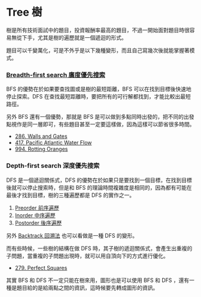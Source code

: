 # Tree 樹

樹是所有技術面試中的題目，投資報酬率最高的題目，不過一開始面對題目時很容易無從下手，尤其是樹的遍歷就是一個遞迴的形式。

題目可以千變萬化，可是不外乎是以下幾種變形，而且自己寫幾次後就能掌握著模式。

### [Breadth-first search 廣度優先搜索](breadthfirst-search/)

BFS 的優勢在於如果要查找圖或是樹的最短距離，BFS 可以在找到目標後快速地停止探索。DFS 在查找最短距離時，要把所有的可行解都找到，才能比較出最短路徑。

另外 BFS 還有一個優勢，那就是 BFS 是可以做到多點同時出發的，把不同的出發點視作是同一層即可，有些題目甚至一定要這樣做，因為這樣可以節省很多時間。

* [286. Walls and Gates](breadthfirst-search/walls-and-gates.md)
* [417. Pacific Atlantic Water Flow](breadthfirst-search/pacific-atlantic-water-flow.md) 
* [994. Rotting Oranges](breadthfirst-search/rotting-oranges.md)

### Depth-first search 深度優先搜索

DFS 是一個遞迴關係式，DFS 的優勢在於如果只是要找到一個目標，在找到目標後就可以停止搜索時，但是和 BFS 的理論時間複雜度是相同的，因為都有可能在最後才找到目標，樹的三種遍歷都是 DFS 的實作之一。

1. [Preorder 前序遍歷](preorder/)
2. [Inorder 中序遍歷](inorder/)
3. [Postorder 後序遍歷](postorder/)

另外 [Backtrack 回溯法](../backtrack/) 也可以看做是一種 DFS 的變形。

而有些時候，一些樹的結構在做 DFS 時，其子樹的遞迴關係式，會產生出重複的子問題，當重複的子問題出現時，就可以用自頂向下的方式進行優化。

* [279. Perfect Squares](breadthfirst-search/perfect-squares.md)

其實 BFS 和 DFS 不一定只能在樹來用，圖形也是可以使用 BFS 和 DFS ，還有一種是題目給的是給兩點之間的資訊，這時候要先轉成圖形的資訊。

